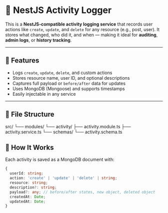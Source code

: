 # 📝 NestJS Activity Logger

This is a **NestJS-compatible activity logging service** that records user actions like `create`, `update`, and `delete` for any resource (e.g., post, user). It stores what changed, who did it, and when — making it ideal for **auditing**, **admin logs**, or **history tracking**.

---

## 🚀 Features

- Logs `create`, `update`, `delete`, and custom actions
- Stores resource name, user ID, and optional descriptions
- Captures full payload or `before/after` data for updates
- Uses MongoDB (Mongoose) and supports timestamps
- Easily injectable in any service

---

## 📁 File Structure

src/
└── modules/
└── activity/
  ├── activity.module.ts
  ├── activity.service.ts
  └── schemas/
  └── activity.schema.ts

## 🧱 How It Works

Each activity is saved as a MongoDB document with:

```ts
{
  userId: string;
  action: 'create' | 'update' | 'delete' | string;
  resource: string;
  description?: string;
  payload?: any; // before/after states, new object, deleted object
  createdAt: Date;
  updatedAt: Date;
}
```
